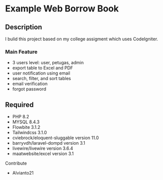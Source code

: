 # Example Web Borrow Book

## Description
I bulid this project based on my college assigment which uses CodeIgniter.

### Main Feature
- 3 users level: user, petugas, admin
- export table to Excel and PDF
- user notification using email
- search, filter, and sort tables
- email verification
- forgot password

## Required
- PHP 8.2
- MYSQL 8.4.3
- Flowbite 3.1.2
- Tailwindcss 3.1.0
- cviebrock/eloquent-sluggable version 11.0
- barryvdh/laravel-dompd version 3.1
- livewire/livewire version 3.6.4
- maatwebsite/excel version 3.1

Contribute
- Alvianto21
